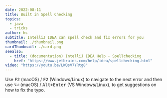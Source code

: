 ```yaml
---
date: 2022-08-11
title: Built in Spell Checking
topics:
  - java
  - tricks
author: hs
subtitle: IntelliJ IDEA can spell check and fix errors for you
thumbnail: ./thumbnail.png
cardThumbnail: ./card.png
seealso:
  - title: (documentation) IntelliJ IDEA Help - Spellchecking
    href: "https://www.jetbrains.com/help/idea/spellchecking.html"
video: "https://youtu.be/LWQsV7YRtg8"
---
```


Use <kbd>F2</kbd> (macOS) / <kbd>F2</kbd> (Windows/Linux) to navigate to the next error and then use <kbd>⌥⏎</kbd> (macOS) / <kbd>Alt+Enter</kbd> (VS Windows/Linux), to get suggestions on how to fix the typo.
